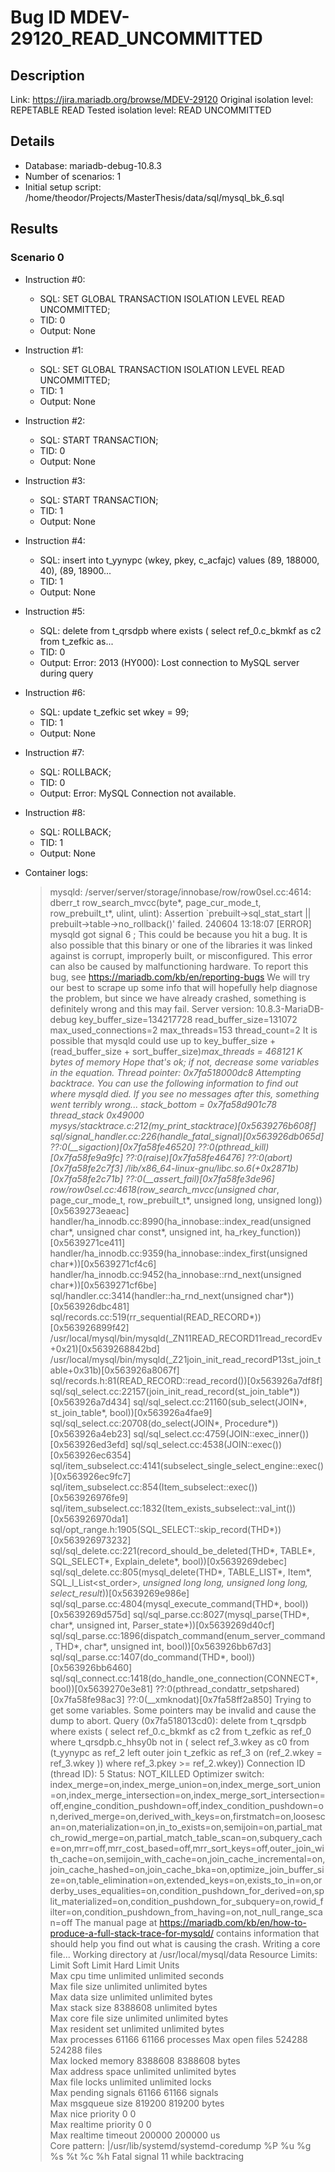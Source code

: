 # Bug ID MDEV-29120_READ_UNCOMMITTED

## Description

Link:                     https://jira.mariadb.org/browse/MDEV-29120
Original isolation level: REPETABLE READ
Tested isolation level:   READ UNCOMMITTED


## Details
 * Database: mariadb-debug-10.8.3
 * Number of scenarios: 1
 * Initial setup script: /home/theodor/Projects/MasterThesis/data/sql/mysql_bk_6.sql

## Results
### Scenario 0
 * Instruction #0:
     - SQL:  SET GLOBAL TRANSACTION ISOLATION LEVEL READ UNCOMMITTED;
     - TID: 0
     - Output: None
 * Instruction #1:
     - SQL:  SET GLOBAL TRANSACTION ISOLATION LEVEL READ UNCOMMITTED;
     - TID: 1
     - Output: None
 * Instruction #2:
     - SQL:  START TRANSACTION;
     - TID: 0
     - Output: None
 * Instruction #3:
     - SQL:  START TRANSACTION;
     - TID: 1
     - Output: None
 * Instruction #4:
     - SQL:  insert into t_yynypc (wkey, pkey, c_acfajc) values (89, 188000, 40), (89, 18900...
     - TID: 1
     - Output: None
 * Instruction #5:
     - SQL:  delete from t_qrsdpb where exists ( select ref_0.c_bkmkf as c2 from t_zefkic as...
     - TID: 0
     - Output: Error: 2013 (HY000): Lost connection to MySQL server during query
 * Instruction #6:
     - SQL:  update t_zefkic set wkey = 99;
     - TID: 1
     - Output: None
 * Instruction #7:
     - SQL:  ROLLBACK;
     - TID: 0
     - Output: Error: MySQL Connection not available.
 * Instruction #8:
     - SQL:  ROLLBACK;
     - TID: 1
     - Output: None

 * Container logs:
   > mysqld: /server/server/storage/innobase/row/row0sel.cc:4614: dberr_t row_search_mvcc(byte*, page_cur_mode_t, row_prebuilt_t*, ulint, ulint): Assertion `prebuilt->sql_stat_start || prebuilt->table->no_rollback()' failed.
   > 240604 13:18:07 [ERROR] mysqld got signal 6 ;
   > This could be because you hit a bug. It is also possible that this binary
   > or one of the libraries it was linked against is corrupt, improperly built,
   > or misconfigured. This error can also be caused by malfunctioning hardware.
   > To report this bug, see https://mariadb.com/kb/en/reporting-bugs
   > We will try our best to scrape up some info that will hopefully help
   > diagnose the problem, but since we have already crashed, 
   > something is definitely wrong and this may fail.
   > Server version: 10.8.3-MariaDB-debug
   > key_buffer_size=134217728
   > read_buffer_size=131072
   > max_used_connections=2
   > max_threads=153
   > thread_count=2
   > It is possible that mysqld could use up to 
   > key_buffer_size + (read_buffer_size + sort_buffer_size)*max_threads = 468121 K  bytes of memory
   > Hope that's ok; if not, decrease some variables in the equation.
   > Thread pointer: 0x7fa518000dc8
   > Attempting backtrace. You can use the following information to find out
   > where mysqld died. If you see no messages after this, something went
   > terribly wrong...
   > stack_bottom = 0x7fa58d901c78 thread_stack 0x49000
   > mysys/stacktrace.c:212(my_print_stacktrace)[0x5639276b608f]
   > sql/signal_handler.cc:226(handle_fatal_signal)[0x563926db065d]
   > ??:0(__sigaction)[0x7fa58fe46520]
   > ??:0(pthread_kill)[0x7fa58fe9a9fc]
   > ??:0(raise)[0x7fa58fe46476]
   > ??:0(abort)[0x7fa58fe2c7f3]
   > /lib/x86_64-linux-gnu/libc.so.6(+0x2871b)[0x7fa58fe2c71b]
   > ??:0(__assert_fail)[0x7fa58fe3de96]
   > row/row0sel.cc:4618(row_search_mvcc(unsigned char*, page_cur_mode_t, row_prebuilt_t*, unsigned long, unsigned long))[0x5639273eaeac]
   > handler/ha_innodb.cc:8990(ha_innobase::index_read(unsigned char*, unsigned char const*, unsigned int, ha_rkey_function))[0x5639271ce411]
   > handler/ha_innodb.cc:9359(ha_innobase::index_first(unsigned char*))[0x5639271cf4c6]
   > handler/ha_innodb.cc:9452(ha_innobase::rnd_next(unsigned char*))[0x5639271cf6be]
   > sql/handler.cc:3414(handler::ha_rnd_next(unsigned char*))[0x563926dbc481]
   > sql/records.cc:519(rr_sequential(READ_RECORD*))[0x563926899f42]
   > /usr/local/mysql/bin/mysqld(_ZN11READ_RECORD11read_recordEv+0x21)[0x5639268842bd]
   > /usr/local/mysql/bin/mysqld(_Z21join_init_read_recordP13st_join_table+0x31b)[0x563926a8067f]
   > sql/records.h:81(READ_RECORD::read_record())[0x563926a7df8f]
   > sql/sql_select.cc:22157(join_init_read_record(st_join_table*))[0x563926a7d434]
   > sql/sql_select.cc:21160(sub_select(JOIN*, st_join_table*, bool))[0x563926a4fae9]
   > sql/sql_select.cc:20708(do_select(JOIN*, Procedure*))[0x563926a4eb23]
   > sql/sql_select.cc:4759(JOIN::exec_inner())[0x563926ed3efd]
   > sql/sql_select.cc:4538(JOIN::exec())[0x563926ec6354]
   > sql/item_subselect.cc:4141(subselect_single_select_engine::exec())[0x563926ec9fc7]
   > sql/item_subselect.cc:854(Item_subselect::exec())[0x563926976fe9]
   > sql/item_subselect.cc:1832(Item_exists_subselect::val_int())[0x563926970da1]
   > sql/opt_range.h:1905(SQL_SELECT::skip_record(THD*))[0x563926973232]
   > sql/sql_delete.cc:221(record_should_be_deleted(THD*, TABLE*, SQL_SELECT*, Explain_delete*, bool))[0x5639269debec]
   > sql/sql_delete.cc:805(mysql_delete(THD*, TABLE_LIST*, Item*, SQL_I_List<st_order>*, unsigned long long, unsigned long long, select_result*))[0x5639269e986e]
   > sql/sql_parse.cc:4804(mysql_execute_command(THD*, bool))[0x5639269d575d]
   > sql/sql_parse.cc:8027(mysql_parse(THD*, char*, unsigned int, Parser_state*))[0x5639269d40cf]
   > sql/sql_parse.cc:1896(dispatch_command(enum_server_command, THD*, char*, unsigned int, bool))[0x563926bb67d3]
   > sql/sql_parse.cc:1407(do_command(THD*, bool))[0x563926bb6460]
   > sql/sql_connect.cc:1418(do_handle_one_connection(CONNECT*, bool))[0x5639270e3e81]
   > ??:0(pthread_condattr_setpshared)[0x7fa58fe98ac3]
   > ??:0(__xmknodat)[0x7fa58ff2a850]
   > Trying to get some variables.
   > Some pointers may be invalid and cause the dump to abort.
   > Query (0x7fa518013cd0): delete from t_qrsdpb where exists ( select ref_0.c_bkmkf as c2 from t_zefkic as ref_0 where t_qrsdpb.c_hhsy0b not in ( select ref_3.wkey as c0 from (t_yynypc as ref_2 left outer join t_zefkic as ref_3 on (ref_2.wkey = ref_3.wkey )) where ref_3.pkey >= ref_2.wkey))
   > Connection ID (thread ID): 5
   > Status: NOT_KILLED
   > Optimizer switch: index_merge=on,index_merge_union=on,index_merge_sort_union=on,index_merge_intersection=on,index_merge_sort_intersection=off,engine_condition_pushdown=off,index_condition_pushdown=on,derived_merge=on,derived_with_keys=on,firstmatch=on,loosescan=on,materialization=on,in_to_exists=on,semijoin=on,partial_match_rowid_merge=on,partial_match_table_scan=on,subquery_cache=on,mrr=off,mrr_cost_based=off,mrr_sort_keys=off,outer_join_with_cache=on,semijoin_with_cache=on,join_cache_incremental=on,join_cache_hashed=on,join_cache_bka=on,optimize_join_buffer_size=on,table_elimination=on,extended_keys=on,exists_to_in=on,orderby_uses_equalities=on,condition_pushdown_for_derived=on,split_materialized=on,condition_pushdown_for_subquery=on,rowid_filter=on,condition_pushdown_from_having=on,not_null_range_scan=off
   > The manual page at https://mariadb.com/kb/en/how-to-produce-a-full-stack-trace-for-mysqld/ contains
   > information that should help you find out what is causing the crash.
   > Writing a core file...
   > Working directory at /usr/local/mysql/data
   > Resource Limits:
   > Limit                     Soft Limit           Hard Limit           Units     
   > Max cpu time              unlimited            unlimited            seconds   
   > Max file size             unlimited            unlimited            bytes     
   > Max data size             unlimited            unlimited            bytes     
   > Max stack size            8388608              unlimited            bytes     
   > Max core file size        unlimited            unlimited            bytes     
   > Max resident set          unlimited            unlimited            bytes     
   > Max processes             61166                61166                processes 
   > Max open files            524288               524288               files     
   > Max locked memory         8388608              8388608              bytes     
   > Max address space         unlimited            unlimited            bytes     
   > Max file locks            unlimited            unlimited            locks     
   > Max pending signals       61166                61166                signals   
   > Max msgqueue size         819200               819200               bytes     
   > Max nice priority         0                    0                    
   > Max realtime priority     0                    0                    
   > Max realtime timeout      200000               200000               us        
   > Core pattern: |/usr/lib/systemd/systemd-coredump %P %u %g %s %t %c %h
   > Fatal signal 11 while backtracing
